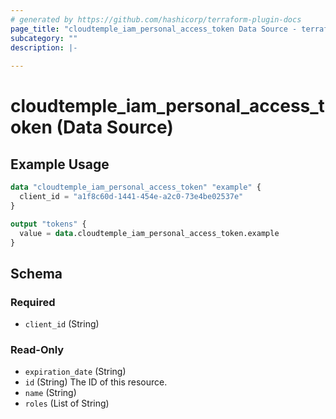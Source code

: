 ```yaml
---
# generated by https://github.com/hashicorp/terraform-plugin-docs
page_title: "cloudtemple_iam_personal_access_token Data Source - terraform-provider-cloudtemple"
subcategory: ""
description: |-
  
---
```


# cloudtemple_iam_personal_access_token (Data Source)



## Example Usage

```terraform
data "cloudtemple_iam_personal_access_token" "example" {
  client_id = "a1f8c60d-1441-454e-a2c0-73e4be02537e"
}

output "tokens" {
  value = data.cloudtemple_iam_personal_access_token.example
}
```

<!-- schema generated by tfplugindocs -->
## Schema

### Required

- `client_id` (String)

### Read-Only

- `expiration_date` (String)
- `id` (String) The ID of this resource.
- `name` (String)
- `roles` (List of String)


